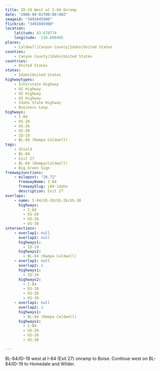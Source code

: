 ```yaml
---
title: ID-19 West at I-84 Onramp
date: "2006-09-01T00:00:00Z"
imageid: "3493045980"
flickrid: "3493045980"
location:
    latitude: 43.679774
    longitude: -116.690495
places:
    - Caldwell|Canyon County|Idaho|United States
counties:
    - Canyon County|Idaho|United States
countries:
    - United States
states:
    - Idaho|United States
highwaytypes:
    - Interstate Highway
    - US Highway
    - US Highway
    - US Highway
    - Idaho State Highway
    - Business Loop
highways:
    - I-84
    - US-20
    - US-26
    - US-30
    - ID-19
    - BL-84 (Nampa Caldwell)
tags:
    - Shield
    - BL-84
    - Exit 27
    - BL-84 (Nampa/Caldwell)
    - Big Green Sign
freewayJunctions:
    - milepost: "26.72"
      freewayName: I-84
      freewaySlug: i84-idaho
      description: Exit 27
overlaps:
    - name: I-84/US-20/US-26/US-30
      highways:
        - I-84
        - US-20
        - US-26
        - US-30
intersections:
    - overlap1: null
      overlap2: null
      highways1:
        - ID-19
      highways2:
        - BL-84 (Nampa Caldwell)
    - overlap1: null
      overlap2: 1
      highways1:
        - ID-19
      highways2:
        - I-84
        - US-20
        - US-26
        - US-30
    - overlap1: null
      overlap2: 1
      highways1:
        - BL-84 (Nampa Caldwell)
      highways2:
        - I-84
        - US-20
        - US-26
        - US-30

---
```

BL-84/ID-19 west at I-84 (Exit 27) onramp to Boise.  Continue west on BL-84/ID-19 to Homedale and Wilder.
